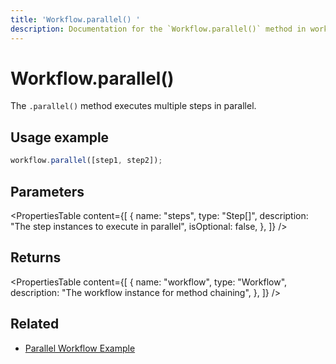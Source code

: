```yaml
---
title: 'Workflow.parallel() '
description: Documentation for the `Workflow.parallel()` method in workflows, which executes multiple steps in parallel.
---
```


# Workflow.parallel()

The `.parallel()` method executes multiple steps in parallel.

## Usage example

```typescript copy
workflow.parallel([step1, step2]);
```

## Parameters

<PropertiesTable
content={[
{
name: "steps",
type: "Step[]",
description: "The step instances to execute in parallel",
isOptional: false,
},
]}
/>

## Returns

<PropertiesTable
content={[
{
name: "workflow",
type: "Workflow",
description: "The workflow instance for method chaining",
},
]}
/>

## Related

- [Parallel Workflow Example](../../../examples/workflows/parallel-steps)
